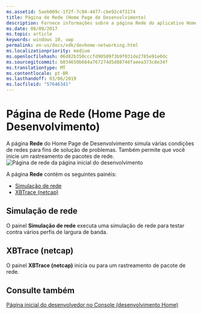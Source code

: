 ```yaml
---
ms.assetid: 5aeb009c-1f2f-7c04-4477-cbe92c473174
title: Página de Rede (Home Page de Desenvolvimento)
description: Fornece informações sobre a página Rede do aplicativo Home Page de Desenvolvimento para Xbox One.
ms.date: 08/09/2017
ms.topic: article
keywords: windows 10, uwp
permalink: en-us/docs/xdk/devhome-networking.html
ms.localizationpriority: medium
ms.openlocfilehash: 06d82b350cccfd90509f3b9f031de2785e91e0dc
ms.sourcegitcommit: b034650b684a767274d5d88746faeea373c8e34f
ms.translationtype: MT
ms.contentlocale: pt-BR
ms.lasthandoff: 03/06/2019
ms.locfileid: "57646341"
---
```

# <a name="networking-page-dev-home"></a>Página de Rede (Home Page de Desenvolvimento)
   
  
A página **Rede** do Home Page de Desenvolvimento simula várias condições de redes para fins de solução de problemas. Também permite que você inicie um rastreamento de pacotes de rede.   
 ![Página de rede da página inicial do desenvolvimento](images/devhome_networking.png)   
  
A página **Rede** contém os seguintes painéis:   
 
   *  [Simulação de rede](#ID4EEB)  
   *  [XBTrace (netcap)](#ID4EOB)  

 
<a id="ID4EEB"></a>

   

## <a name="network-simulation"></a>Simulação de rede  
   
  
O painel **Simulação de rede** executa uma simulação de rede para testar contra vários perfis de largura de banda.   
  
<a id="ID4EOB"></a>

   

## <a name="xbtrace-netcap"></a>XBTrace (netcap)  
   
  
O painel **XBTrace (netcap)** inicia ou para um rastreamento de pacote de rede.   
  
<a id="ID4E2B"></a>

   

## <a name="see-also"></a>Consulte também  
 [Página inicial do desenvolvedor no Console (desenvolvimento Home)](dev-home.md)

  
